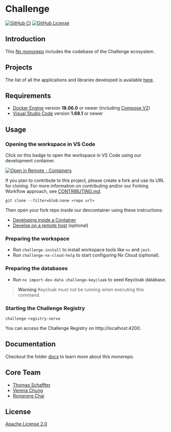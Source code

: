 # Challenge

[![GitHub CI](https://img.shields.io/github/workflow/status/Sage-Bionetworks/challenge-registry/CI.svg?color=007acc&labelColor=555555&logoColor=ffffff&style=for-the-badge&logo=github)](https://github.com/Sage-Bionetworks/challenge-registry/actions)
[![GitHub License](https://img.shields.io/github/license/Sage-Bionetworks/challenge-registry.svg?color=007acc&labelColor=555555&logoColor=ffffff&style=for-the-badge&logo=github)](https://github.com/Sage-Bionetworks/challenge-registry/blob/main/LICENSE)
<!-- [![Coverage Status](https://img.shields.io/coveralls/github/Sage-Bionetworks/challenge-registry.svg?color=007acc&labelColor=555555&logoColor=ffffff&style=for-the-badge&label=coverage&logo=Coveralls)](https://coveralls.io/github/Sage-Bionetworks/challenge-registry?branch=main) -->

## Introduction

This [Nx monorepo](https://nx.dev/) includes the codebase of the Challenge ecosystem.

## Projects

The list of all the applications and libraries developed is available [here](docs/projects.md).

## Requirements

- [Docker Engine] version **18.06.0** or newer (including [Compose V2][compose-v2])
- [Visual Studio Code] version **1.68.1** or newer

## Usage

### Opening the workspace in VS Code

Click on this badge to open the workspace in VS Code using our development container.

[![Open in Remote - Containers](https://img.shields.io/static/v1?label=Remote%20-%20Containers&message=Open&color=blue&logo=visualstudiocode&style=for-the-badge)](https://vscode.dev/redirect?url=vscode://ms-vscode-remote.remote-containers/cloneInVolume?url=https://github.com/Sage-Bionetworks/challenge-registry "Open in VS Code Remote - Containers")

If you plan to contribute to this project, please create a fork and use its URL for cloning. For
more information on contributing and/or our Forking Workflow approach, see
[CONTRIBUTING.md](.github/CONTRIBUTING.md).

    git clone --filter=blob:none <repo url>

Then open your fork repo inside our devcontainer using these instructions:

- [Developing inside a Container](./docs/devcontainer.md)
- [Develop on a remote host](./docs/develop-on-a-remote-host.md) (optional)

### Preparing the workspace

- Run `challenge-install` to install workspace tools like `nx` and `jest`.
- Run `challenge-nx-cloud-help` to start configuring Nx Cloud (optional).

### Preparing the databases

- Run `nx import-dev-data challenge-keycloak` to seed Keycloak database.

> **Warning** Keycloak must not be running when executing this command.

### Starting the Challenge Registry

    challenge-registry-serve

You can access the Challenge Registry on http://localhost:4200.

## Documentation

Checkout the folder [docs](./docs) to learn more about this monorepo.

## Core Team

- [Thomas Schaffter](https://github.com/tschaffter)
- [Verena Chung](https://github.com/vpchung)
- [Rongrong Chai](https://github.com/rrchai)

## License

[Apache License 2.0]

<!-- <a href="https://github.com/Sage-Bionetworks/challenge-registry/graphs/contributors">
  <img src="https://contrib.rocks/image?repo=Sage-Bionetworks/challenge-registry" width="20%"/>
</a> -->

<!-- Links -->

[Docker Engine]: https://docs.docker.com/get-docker/
[compose-v2]: https://docs.docker.com/compose/cli-command/
[Visual Studio Code]: https://code.visualstudio.com/
[Apache License 2.0]: https://github.com/Sage-Bionetworks/challenge-registry/blob/main/LICENSE.txt
